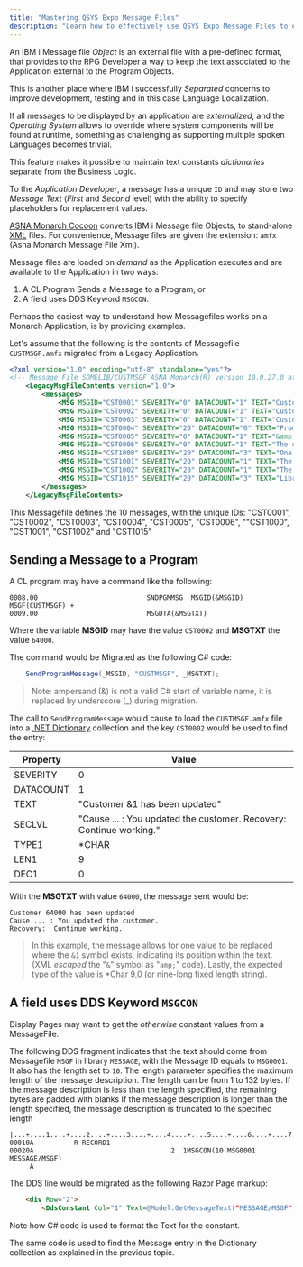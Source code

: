 ```yaml
---
title: "Mastering QSYS Expo Message Files"
description: "Learn how to effectively use QSYS Expo Message Files to enhance application communication. This guide covers creation, management, and best practices."
---
```


An IBM i Message file *Object* is an external file with a pre-defined format, that provides to the RPG Developer a way to keep the text associated to the Application external to the Program Objects.

This is another place where IBM i successfully *Separated* concerns to improve development, testing and in this case Language Localization.

If all messages to be displayed by an application are *externalized*, and the *Operating System* allows to override where system components will be found at runtime, something as challenging as supporting multiple spoken Languages becomes trivial.

This feature makes it possible to maintain text constants *dictionaries* separate from the Business Logic.

To the *Application Developer*, a message has a unique `ID` and may store two *Message Text* (*First* and *Second* level) with the ability to specify placeholders for replacement values.

[ASNA Monarch Cocoon](https://asna.com/us/products/monarch) converts IBM i Message file Objects, to stand-alone [XML](https://en.wikipedia.org/wiki/XML) files. For convenience, Message files are given the extension: `amfx` (Asna Monarch Message File Xml).

Message files are loaded on *demand* as the Application executes and are available to the Application in two ways:

1. A CL Program Sends a Message to a Program, or
2. A field uses DDS Keyword `MSGCON`. 

Perhaps the easiest way to understand how Messagefiles works on a Monarch Application, is by providing examples.

Let's assume that the following is the contents of Messagefile `CUSTMSGF.amfx` migrated from a Legacy Application. 

```xml
<?xml version="1.0" encoding="utf-8" standalone="yes"?>
<!-- Message File SOMELIB/CUSTMSGF ASNA Monarch(R) version 10.0.27.0 at 1/27/2021 -->
    <LegacyMsgFileContents version="1.0">
        <messages>
            <MSG MSGID="CST0001" SEVERITY="0" DATACOUNT="1" TEXT="Customer &amp;1 has been added" SECLVL="" TYPE1="*CHAR" LEN1="9" DEC1="0" />
            <MSG MSGID="CST0002" SEVERITY="0" DATACOUNT="1" TEXT="Customer &amp;1 has been updated" SECLVL="Cause ... : You updated the customer. Recovery:  Continue working." TYPE1="*CHAR" LEN1="9" DEC1="0" />
            <MSG MSGID="CST0003" SEVERITY="0" DATACOUNT="1" TEXT="Customer &amp;1 has been deleted" SECLVL="" TYPE1="*CHAR" LEN1="9" DEC1="0" />
            <MSG MSGID="CST0004" SEVERITY="20" DATACOUNT="0" TEXT="Prompting is available for State and Status only." SECLVL="" />
            <MSG MSGID="CST0005" SEVERITY="0" DATACOUNT="1" TEXT="&amp;1 customer(s) were submitted to batch for processing." SECLVL="" TYPE1="*CHAR" LEN1="3" DEC1="0" />
            <MSG MSGID="CST0006" SEVERITY="0" DATACOUNT="1" TEXT="The sales report has been printed." SECLVL="" TYPE1="*DEC" LEN1="7" DEC1="0" />
            <MSG MSGID="CST1000" SEVERITY="20" DATACOUNT="3" TEXT="One Thousand is &amp;1 and One Hundred is &amp;2 which is spelled &amp;3" SECLVL="And here &amp;1 is the same &amp;3" TYPE1="*CHAR" LEN1="10" DEC1="0" TYPE2="*DEC" LEN2="9" DEC2="2" TYPE3="*CHAR" LEN3="50" DEC3="0" />
            <MSG MSGID="CST1001" SEVERITY="20" DATACOUNT="1" TEXT="The &amp;1 cannot be blank." SECLVL="" TYPE1="*CHAR" LEN1="25" DEC1="0" />
            <MSG MSGID="CST1002" SEVERITY="20" DATACOUNT="1" TEXT="The &amp;1 cannot be blank.  Press F4 to prompt." SECLVL="" TYPE1="*CHAR" LEN1="20" DEC1="0" />
            <MSG MSGID="CST1015" SEVERITY="20" DATACOUNT="3" TEXT="Library &amp;1 is not accessible." SECLVL="The system returned an error &amp;2 when trying to execute &amp;3 on library &amp;1." TYPE1="*CHAR" LEN1="10" DEC1="0" TYPE2="*CHAR" LEN2="7" DEC2="0" TYPE3="*CHAR" LEN3="20" DEC3="0" />
        </messages>
    </LegacyMsgFileContents>
```

This Messagefile defines the 10 messages, with the unique IDs: "CST0001", "CST0002", "CST0003", "CST0004", "CST0005", "CST0006", ""CST1000", "CST1001", "CST1002" and "CST1015"

## Sending a Message to a Program

A CL program may have a command like the following:

```
0008.00                           SNDPGMMSG  MSGID(&MSGID) MSGF(CUSTMSGF) +
0009.00                           MSGDTA(&MSGTXT)
```

Where the variable **MSGID** may have the value `CST0002` and **MSGTXT** the value `64000`.

The command would be Migrated as the following C# code:

```cs
    SendProgramMessage(_MSGID, "CUSTMSGF", _MSGTXT);
```

> Note: ampersand (&) is not a valid C# start of variable name, it is replaced by underscore (_) during migration.

The call to `SendProgramMessage` would cause to load the `CUSTMSGF.amfx` file into a [.NET Dictionary](https://docs.microsoft.com/en-us/dotnet/api/system.collections.generic.dictionary-2?view=net-5.0) collection and the key `CST0002` would be used to find the entry:

| Property  | Value
| --------- | ---
| SEVERITY  | 0 
| DATACOUNT | 1
| TEXT      | "Customer &amp;1 has been updated"
| SECLVL    | "Cause ... : You updated the customer. Recovery:  Continue working."
| TYPE1     | *CHAR 
| LEN1      | 9
| DEC1      | 0

With the **MSGTXT** with value `64000`, the message sent would be:

~~~
Customer 64000 has been updated
Cause ... : You updated the customer.
Recovery:  Continue working.
~~~

> In this example, the message allows for one value to be replaced where the `&1` symbol exists, indicating its position within the text. (XML *escaped* the "`&`" symbol  as "`amp;`" code). Lastly, the expected type of the value is *Char 9,0 (or nine-long fixed length string).

## A field uses DDS Keyword `MSGCON`

Display Pages may want to get the *otherwise* constant values from a MessageFile.

The following DDS fragment indicates that the text should come from Messagefile `MSGF` in library `MESSAGE`, with the Message ID equals to `MSG0001`. 
It also has the length set to `10`. The length parameter specifies the maximum length of the message description. The length can be from 1 to 132 bytes. If the message description is less than the length specified, the remaining bytes are padded with blanks  If the message description is longer than the length specified, the message description is truncated to the specified length

```
|...+....1....+....2....+....3....+....4....+....5....+....6....+....7....+....8
00010A          R RECORD1
00020A                                  2  1MSGCON(10 MSG0001 MESSAGE/MSGF)
     A
```

The DDS line would be migrated as the following Razor Page markup:

```html
    <div Row="2">
        <DdsConstant Col="1" Text=@Model.GetMessageText("MESSAGE/MSGF", "MSG0001", 10) />
```
 
Note how C# code is used to format the Text for the constant. 

The same code is used to find the Message entry in the Dictionary collection as explained in the previous topic.
